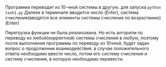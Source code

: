 Программа переводит из 10-чной системы в другую.
для запуска ```python task1.py```
Далеее в терминале вводится число (Enter),
система счисления(вводятся все элементы системы счисления по возрастанию)(Enter)

Перегрузка функции не была реализована.
Но есть алгоритм по переводу из любой(корректной) системы счисления в любую,
поэтому после выполнения программы по переводу из 10чной, будет задан вопрос о продолжении взаимодействия.
в случае положительного ответа необходимо
ввести число, потом его систему счисления и систему счисления, в которую необходимо перевести.
